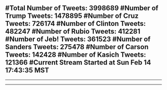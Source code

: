 #Total Number of Tweets: 3998689 
#Number of Trump Tweets: 1478895
#Number of Cruz Tweets: 726174
#Number of Clinton Tweets: 482247
#Number of Rubio Tweets: 412281
#Number of Jeb! Tweets: 361523
#Number of Sanders Tweets: 275478
#Number of Carson Tweets: 142428
#Number of Kasich Tweets: 121366
#Current Stream Started at Sun Feb 14 17:43:35 MST
---
---
---
